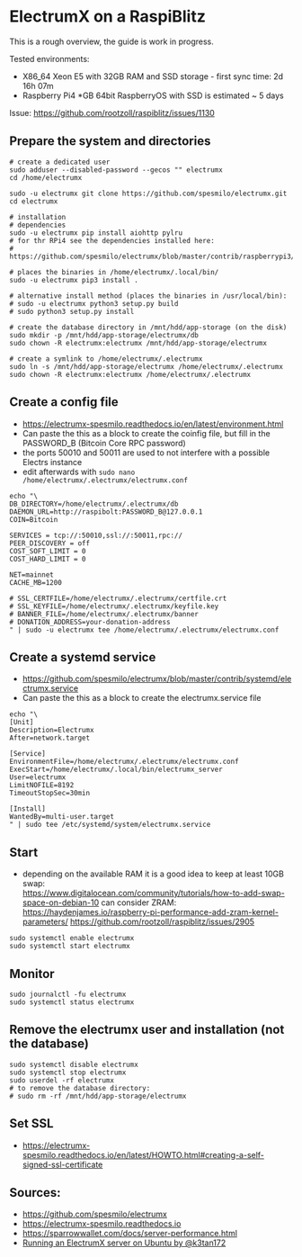 # ElectrumX on a RaspiBlitz

This is a rough overview, the guide is work in progress.

Tested environments:
  * X86_64 Xeon E5 with 32GB RAM and SSD storage - first sync time: 2d 16h 07m
  * Raspberry Pi4 *GB 64bit RaspberryOS with SSD is estimated ~ 5 days

Issue: <https://github.com/rootzoll/raspiblitz/issues/1130>

## Prepare the system and directories
```
# create a dedicated user
sudo adduser --disabled-password --gecos "" electrumx
cd /home/electrumx

sudo -u electrumx git clone https://github.com/spesmilo/electrumx.git
cd electrumx

# installation
# dependencies
sudo -u electrumx pip install aiohttp pylru
# for thr RPi4 see the dependencies installed here:
# https://github.com/spesmilo/electrumx/blob/master/contrib/raspberrypi3/install_electrumx.sh

# places the binaries in /home/electrumx/.local/bin/
sudo -u electrumx pip3 install .

# alternative install method (places the binaries in /usr/local/bin):
# sudo -u electrumx python3 setup.py build
# sudo python3 setup.py install

# create the database directory in /mnt/hdd/app-storage (on the disk)
sudo mkdir -p /mnt/hdd/app-storage/electrumx/db
sudo chown -R electrumx:electrumx /mnt/hdd/app-storage/electrumx

# create a symlink to /home/electrumx/.electrumx
sudo ln -s /mnt/hdd/app-storage/electrumx /home/electrumx/.electrumx
sudo chown -R electrumx:electrumx /home/electrumx/.electrumx

```

## Create a config file  
* <https://electrumx-spesmilo.readthedocs.io/en/latest/environment.html>
* Can paste the this as a block to create the coinfig file, but fill in the PASSWORD_B (Bitcoin Core RPC password)
* the ports 50010 and 50011 are used to not interfere with a possible Electrs instance
* edit afterwards with `sudo nano /home/electrumx/.electrumx/electrumx.conf`
```
echo "\
DB_DIRECTORY=/home/electrumx/.electrumx/db
DAEMON_URL=http://raspibolt:PASSWORD_B@127.0.0.1
COIN=Bitcoin

SERVICES = tcp://:50010,ssl://:50011,rpc://
PEER_DISCOVERY = off
COST_SOFT_LIMIT = 0
COST_HARD_LIMIT = 0

NET=mainnet
CACHE_MB=1200

# SSL_CERTFILE=/home/electrumx/.electrumx/certfile.crt
# SSL_KEYFILE=/home/electrumx/.electrumx/keyfile.key
# BANNER_FILE=/home/electrumx/.electrumx/banner
# DONATION_ADDRESS=your-donation-address
" | sudo -u electrumx tee /home/electrumx/.electrumx/electrumx.conf
```

## Create a systemd service  
* <https://github.com/spesmilo/electrumx/blob/master/contrib/systemd/electrumx.service>
* Can paste the this as a block to create the electrumx.service file
```
echo "\
[Unit]
Description=Electrumx
After=network.target

[Service]
EnvironmentFile=/home/electrumx/.electrumx/electrumx.conf
ExecStart=/home/electrumx/.local/bin/electrumx_server
User=electrumx
LimitNOFILE=8192
TimeoutStopSec=30min

[Install]
WantedBy=multi-user.target
" | sudo tee /etc/systemd/system/electrumx.service
```

## Start
* depending on the available RAM it is a good idea to keep at least 10GB swap:  
  <https://www.digitalocean.com/community/tutorials/how-to-add-swap-space-on-debian-10>
  can consider ZRAM: 
  <https://haydenjames.io/raspberry-pi-performance-add-zram-kernel-parameters/>
  <https://github.com/rootzoll/raspiblitz/issues/2905>
```
sudo systemctl enable electrumx
sudo systemctl start electrumx
```

## Monitor
```
sudo journalctl -fu electrumx
sudo systemctl status electrumx
```

## Remove the electrumx user and installation (not the database)
```
sudo systemctl disable electrumx
sudo systemctl stop electrumx
sudo userdel -rf electrumx
# to remove the database directory:
# sudo rm -rf /mnt/hdd/app-storage/electrumx
```

## Set SSL  
* <https://electrumx-spesmilo.readthedocs.io/en/latest/HOWTO.html#creating-a-self-signed-ssl-certificate>


## Sources:
* <https://github.com/spesmilo/electrumx>
* <https://electrumx-spesmilo.readthedocs.io>
* <https://sparrowwallet.com/docs/server-performance.html>
* [Running an ElectrumX server on Ubuntu by @k3tan172](https://www.youtube.com/watch?v=QiX0rR_o_fI)